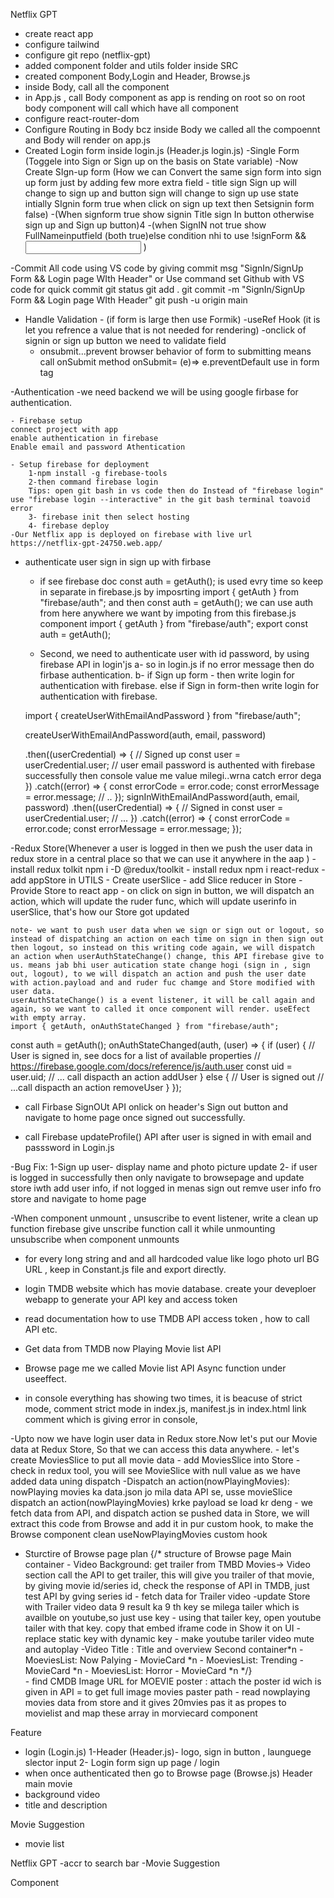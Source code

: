 Netflix GPT
- create react app
- configure tailwind
- configure git repo (netflix-gpt)
- added component folder and utils folder inside SRC
- created component Body,Login and Header, Browse.js
- inside Body, call all the component
- in App.js , call Body component as app is rending on root so on root body component will call which have all component
- configure react-router-dom
- Configure Routing in Body bcz inside Body we called all the compoennt and Body will render on app.js
- Created Login form inside login.js (Header.js login.js)
-Single Form (Toggele into Sign or Sign up on the basis on State variable)
    -Now Create SIgn-up form (How we can Convert the same sign form into sign up form just by adding few more extra field - title sign Sign up will change to sign up and button sign will change to sign up use state intially SIgnin form true when click on sign up text then Setsignin form false)
    -(When signform true show signin Title sign In button otherwise sign up and Sign up button)4
    -(when SignIN not true show FullNameinputfield (both true)else condition nhi to use !signForm && <input fullname> )

-Commit All code using VS code by giving commit msg "SignIn/SignUp Form && Login page WIth Header"
or Use command 
    set Github with VS code for quick commit
    git status
    git add .
    git commit -m "SignIn/SignUp Form && Login page WIth Header"
    git push -u origin main
    
- Handle Validation - (if form is large then use Formik)
    -useRef Hook (it is let you refrence a value that is not needed for rendering)
    -onclick of signin or sign up button we need to validate field
    - onsubmit...prevent browser behavior of form to submitting means call onSubmit method onSubmit= (e)=> e.preventDefault use in form tag

-Authentication
    -we need backend we will be using google firbase for authentication.

    - Firebase setup
    connect project with app
    enable authentication in firebase
    Enable email and password Athentication

    - Setup firebase for deployment
        1-npm install -g firebase-tools
        2-then command firebase login
        Tips: open git bash in vs code then do Instead of "firebase login" use "firebase login --interactive" in the git bash terminal toavoid error
        3- firebase init then select hosting
        4- firebase deploy
    -Our Netflix app is deployed on firebase with live url https://netflix-gpt-24750.web.app/

- authenticate user sign in sign up with firbase 
    - if see firebase doc const auth = getAuth(); is used evry time so keep in separate in firebase.js by imposrting
    import { getAuth } from "firebase/auth";
    and then 
    const auth = getAuth();
    we can use auth from here anywhere we want by impoting from this firebase.js component
    import { getAuth } from "firebase/auth";
    export const auth = getAuth();

    - Second, we need to authenticate user with id password, by using firebase API in login'js
    a- so in login.js if no error message then do firbase authentication.
    b- if Sign up form - then write login for authentication with firebase. else if Sign in form-then write login for authentication with firebase.
    <!-- firebase doc: we used this code from firebase doc in login.js to authenticate user with sign in sign up form -->
    <!-- //sign up form (create account with 
    createUserWithEmailAndPassword API) -->
    import {  createUserWithEmailAndPassword } from "firebase/auth";

    createUserWithEmailAndPassword(auth, email, password)
    <!-- email password will be email.current.value and password.current.value which we getting in form using useref -->
    .then((userCredential) => {
            // Signed up 
            const user = userCredential.user;
            // user email password is authented with firebase successfully then console value me value milegi..wrna catch error dega
        })
        .catch((error) => {
            const errorCode = error.code;
            const errorMessage = error.message;
            // ..
        });
          <!-- sign in form (create account with signInWithEmailAndPassword API) -->
          signInWithEmailAndPassword(auth, email, password)
        .then((userCredential) => {
            // Signed in 
            const user = userCredential.user;
            // ...
        })
        .catch((error) => {
            const errorCode = error.code;
            const errorMessage = error.message;
         });


-Redux Store(Whenever a user is logged in then we push the user data in redux store in a central place so that we can use it anywhere in the aap )
    - install redux tolkit
    npm i -D @redux/toolkit
    - install redux
    npm i react-redux
    - add appStore in UTILS
    - Create userSlice
    - add Slice reducer in Store
    -Provide Store to react app
    - on click on sign in button, we will dispatch an action, which will update the ruder func, which will update userinfo in userSlice, that's how our Store got updated

    note- we want to push user data when we sign or sign out or logout, so instead of dispatching an action on each time on sign in then sign out then logout, so instead on this writing code again, we will dispatch an action when userAuthStateChange() change, this API firebase give to us. means jab bhi user autication state change hogi (sign in , sign out, logout), to we will dispatch an action and push the user date with action.payload and and ruder fuc chamge and Store modified with user data.
    userAuthStateChange() is a event listener, it will be call again and again, so we want to called it once component will render. useEfect with empty array.
    import { getAuth, onAuthStateChanged } from "firebase/auth";

const auth = getAuth();
onAuthStateChanged(auth, (user) => {
  if (user) {
    // User is signed in, see docs for a list of available properties
    // https://firebase.google.com/docs/reference/js/auth.user
    const uid = user.uid;
    // ... call dispacth an action addUser
  } else {
    // User is signed out
    // ...call dispacth an action removeUser
  }
});

- call Firbase SignOUt API onlick on header's Sign out button and navigate to home page once signed out successfully.

- call Firebase updateProfile() API after user is signed in with email and passsword in Login.js

-Bug Fix: 1-Sign up user- display name and photo picture update
2- if user is logged in successfully then only navigate to browsepage and update store iwth add user info, if not logged in menas sign out remve user info fro store and navigate to home page

-When component unmount , unsuscribe to event listener, write a clean up function
firebase give unscribe function call it while unmounting
unsubscribe when component unmounts

- for every long string and and all hardcoded value like logo photo url BG URL , keep in Constant.js file and export directly.

- login TMDB website which has movie database. create your deveploer webapp to generate your API key and access token
- read documentation how to use TMDB API access token , how to call API etc.
- Get data from TMDB now Playing Movie list API
- Browse page me we called Movie list API Async function under useeffect.
- in console everything has showing two times, it is beacuse of strict mode, comment strict mode in index.js, manifest.js in index.html link comment which is giving error in console, 

-Upto now we have login user data in Redux store.Now let's put our Movie data at Redux Store, So that we can access this data anywhere.
    - let's create MoviesSlice to put all movie data
    - add MoviesSlice into Store
    - check in redux tool, you will see MovieSlice with null value as we have added data uning dispatch
    -Dispatch an action(nowPlayingMovies): nowPlaying movies ka data.json jo mila data API se, usse movieSlice dispatch an action(nowPlayingMovies) krke payload se load kr deng 
    - we fetch data from API, and dispatch action se pushed data in Store, we will extract this code from Browse and add it in pur custom hook, to make the Browse component clean useNowPlayingMovies custom hook

- Sturctire of Browse page plan
 {/* structure of Browse page
            Main container
            - Video Background: get trailer from TMBD Movies-> Video section call the API to get trailer, this will give you trailer of that movie, by giving movie id/series id, check the response of API in TMDB, just test API by gving series id
            - fetch data for Trailer video
            -update Store with Trailer video data
            9 result ka 9 th key se milega tailer which is availble on youtube,so just use key
            - using that tailer key, open youtube tailer with that key. copy that embed iframe code in Show it on UI
            - replace static key with dynamic key
            - make youtube tariler video mute and autoplay
            -Video Title : Title and overview 
            Second container*n
                - MoeviesList: Now Palying
                - MovieCard *n
                - MoeviesList: Trending
                - MovieCard *n
                - MoeviesList: Horror
                - MovieCard *n
             */}\
        - find CMDB Image URL for MOEVIE poster : attach the poster id wich is given in API = to get full image movies paster path
        - read nowplaying movies data from store and it gives 20mvies pas it as propes to movielist and map these array in morviecard component
    




    

Feature
- login (Login.js)
    1-Header (Header.js)- logo, sign in button , launguege slector input
    2- Login form sign up page / login 
- when once authenticated then go to Browse page (Browse.js)
Header
main movie
 - background video
 - title and description

 Movie Suggestion
 - movie list

 Netflix GPT
 -accr to search bar
 -Movie Suggestion



Component



